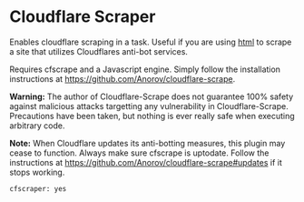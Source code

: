 # Cloudflare Scraper

Enables cloudflare scraping in a task. Useful if you are using [html](/Plugins/html) to scrape a site that utilizes Cloudflares anti-bot services.

Requires cfscrape and a Javascript engine. Simply follow the installation instructions at https://github.com/Anorov/cloudflare-scrape.

**Warning:** The author of Cloudflare-Scrape does not guarantee 100% safety against malicious attacks targetting any vulnerability in Cloudflare-Scrape. Precautions have been taken, but nothing is ever really safe when executing arbitrary code.

**Note:** When Cloudflare updates its anti-botting measures, this plugin may cease to function. Always make sure cfscrape is uptodate. Follow the instructions at https://github.com/Anorov/cloudflare-scrape#updates if it stops working.
```
cfscraper: yes
```